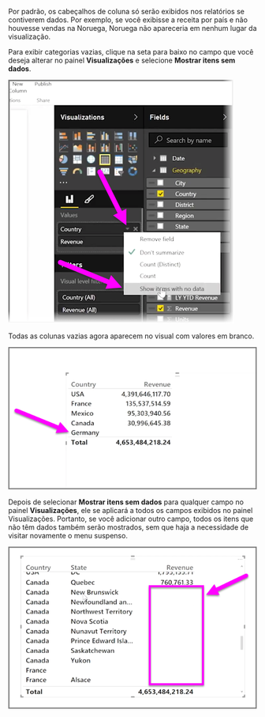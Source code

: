 Por padrão, os cabeçalhos de coluna só serão exibidos nos relatórios se contiverem dados. Por exemplo, se você exibisse a receita por país e não houvesse vendas na Noruega, Noruega não apareceria em nenhum lugar da visualização.

Para exibir categorias vazias, clique na seta para baixo no campo que você deseja alterar no painel **Visualizações** e selecione **Mostrar itens sem dados**.

![](media/3-11c-display-empty-categories/3-11c_1.png)

Todas as colunas vazias agora aparecem no visual com valores em branco.

![](media/3-11c-display-empty-categories/3-11c_2.png)

Depois de selecionar **Mostrar itens sem dados** para qualquer campo no painel **Visualizações**, ele se aplicará a todos os campos exibidos no painel Visualizações. Portanto, se você adicionar outro campo, todos os itens que não têm dados também serão mostrados, sem que haja a necessidade de visitar novamente o menu suspenso.

![](media/3-11c-display-empty-categories/3-11c_3.png)

